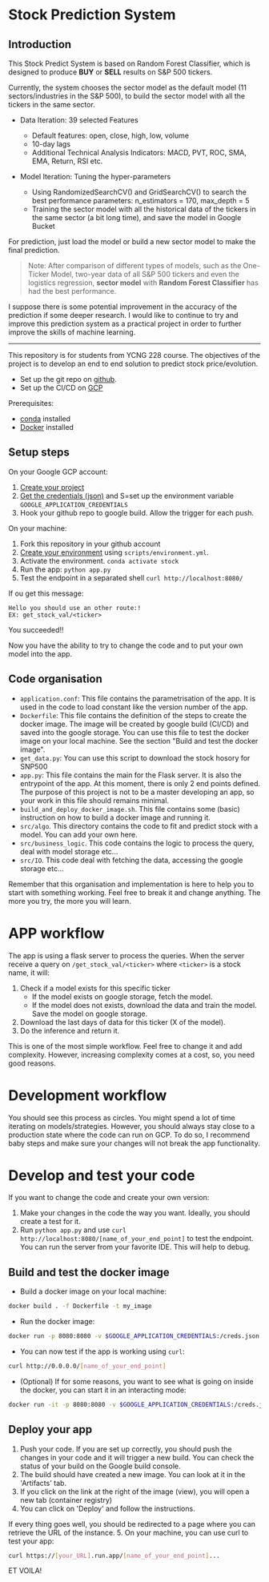 # Stock Prediction System

## Introduction
This Stock Predict System is based on Random Forest Classifier, which is designed to produce **BUY** or **SELL** results on S&P 500 tickers.

Currently, the system chooses the sector model as the default model (11 sectors/industries in the S&P 500), to build the sector model with all the tickers in the same sector.

* Data Iteration: 39 selected Features
    * Default features: open, close, high, low, volume
    * 10-day lags
    * Additional Technical Analysis Indicators: MACD, PVT, ROC, SMA, EMA, Return, RSI etc.

* Model Iteration: Tuning the hyper-parameters
    * Using RandomizedSearchCV() and GridSearchCV() to search the best performance parameters: n_estimators = 170, max_depth = 5
    * Training the sector model with all the historical data of the tickers in the same sector (a bit long time), and save the model in Google Bucket

For prediction, just load the model or build a new sector model to make the final prediction.

>Note: After comparison of different types of models, such as the One-Ticker Model, two-year data of all S&P 500 tickers and even the logistics regression, **sector model** with **Random Forest Classifier** has had the best performance. 

I suppose there is some potential improvement in the accuracy of the prediction if some deeper research. I would like to continue to try and improve this prediction system as a practical project in order to further improve the skills of machine learning.
***
This repository is for students from YCNG 228 course.
The objectives of the project is to develop an end to end solution to predict stock price/evolution. 

* Set up the git repo on [github](https://docs.github.com/en/github/getting-started-with-github/create-a-repo).  
* Set up the CI/CD on [GCP](https://cloud.google.com/cloud-build/docs/automating-builds/run-builds-on-github)

Prerequisites:
- [conda](https://docs.conda.io/projects/conda/en/latest/user-guide/install/) installed
- [Docker](https://docs.docker.com/get-docker/) installed
 

## Setup steps
On your Google GCP account:
1. [Create your project](https://cloud.google.com/resource-manager/docs/creating-managing-projects)
2. [Get the credentials (json)](https://cloud.google.com/docs/authentication/getting-started) and S=set up the environment variable `GOOGLE_APPLICATION_CREDENTIALS`
3. Hook your github repo to google build. Allow the trigger for each push.


On your machine:
1. Fork this repository in your github account
2. [Create your environment](https://docs.conda.io/projects/conda/en/latest/user-guide/tasks/manage-environments.html#creating-an-environment-from-an-environment-yml-file) using `scripts/environment.yml`.  
3. Activate the environment. `conda activate stock`
4. Run the app: `python app.py` 
5. Test the endpoint in a separated shell `curl http://localhost:8080/`

If ou get this message: 
```
Hello you should use an other route:!
EX: get_stock_val/<ticker>
```
You succeeded!! 

Now you have the ability to try to change the code and to put your own model into the app. 

## Code organisation
- `application.conf`: This file contains the parametrisation of the app. It is used in the code to load constant like the version number of the app.
- `Dockerfile`: This file contains the definition of the steps to create the docker image. The image will be created by google build (CI/CD) and saved into the google storage. You can use this file to test the docker image on your local machine. See the section "Build and test the docker image".
- `get_data.py`: You can use this script to download the stock hosory for SNP500
- `app.py`: This file contains the main for the Flask server. It is also the entrypoint of the app. At this moment, there is only 2 end points defined. The purpose of this project is not to be a master developing an app, so your work in this file should remains minimal. 
- `build_and_deploy_docker_image.sh`. This file contains some (basic) instruction on how to build a docker image and running it.
- `src/algo`. This directory contains the code to fit and predict stock with a model. You can add your own here.
- `src/business_logic`. This code contains the logic to process the query, deal with model storage etc...
- `src/IO`. This code deal with fetching the data, accessing the google storage etc...

Remember that this organisation and implementation is here to help you to start with something working. Feel free to break it and change anything. The more you try, the more you will learn.

# APP workflow
The app is using a flask server to process the queries. When the server receive a query on `/get_stock_val/<ticker>` where `<ticker>` is a stock name, it will:
1. Check if a model exists for this specific ticker
    - If the model exists on google storage, fetch the model.
    - If the model does not exists, download the data and train the model. Save the model on google storage.
2. Download the last days of data for this ticker (X of the model).
3. Do the inference and return it.

This is one of the most simple workflow. Feel free to change it and add complexity. However, increasing complexity comes at a cost, so, you need good reasons.

# Development workflow

You should see this process as circles. You might spend a lot of time iterating on models/strategies. However, you should always stay close to a production state where the code can run on GCP. To do so, I recommend baby steps and make sure your changes will not break the app functionality.  

# Develop and test your code
If you want to change the code and create your own version:
1. Make your changes in the code the way you want. Ideally, you should create a test for it.
2. Run `python app.py` and use `curl http://localhost:8080/[name_of_your_end_point]` to test the endpoint. You can run the server from your favorite IDE. This will help to debug.

## Build and test the docker image

- Build a docker image on your local machine:  
```bash
docker build . -f Dockerfile -t my_image
```
- Run the docker image:
```bash
docker run -p 8080:8080 -v $GOOGLE_APPLICATION_CREDENTIALS:/creds.json -e GOOGLE_APPLICATION_CREDENTIALS=/creds.json my_image
```
- You can now test if the app is working using `curl`:
```bash
curl http://0.0.0.0/[name_of_your_end_point]
```
- (Optional) If for some reasons, you want to see what is going on inside the docker, you can start it in an interacting mode:
```bash
docker run -it -p 8080:8080 -v $GOOGLE_APPLICATION_CREDENTIALS:/creds.json -e GOOGLE_APPLICATION_CREDENTIALS=/creds.json my_image /bin/bash

```

## Deploy your app

1. Push your code. If you are set up correctly, you should push the changes in your code and it will trigger a new build. You can check the status of your build on the Google build console.
2. The build should have created a new image. You can look at it in the 'Artifacts' tab.
3. If you click on the link at the right of the image (view), you will open a new tab (container registry)  
4. You can click on 'Deploy' and follow the instructions.

If every thing goes well, you should be redirected to a page where you can retrieve the URL of the instance.
5. On your machine, you can use curl to test your app:
```bash
curl https://[your_URL].run.app/[name_of_your_end_point]... 
```

ET VOILA!





 
